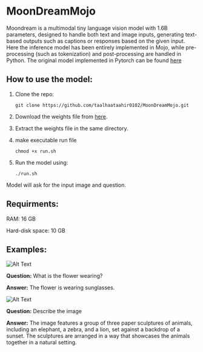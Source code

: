 # MoonDreamMojo
Moondream is a multimodal tiny language vision model with 1.6B parameters, designed to handle both text and image inputs, generating text-based outputs such as captions or responses based on the given input. Here the inference model has been entirely implemented in Mojo, while pre-processing (such as tokenization) and post-processing are handled in Python. The original model implemented in Pytorch can be found [here](https://github.com/vikhyat/moondream)
## How to use the model:
1. Clone the repo:

   ```git clone https://github.com/taalhaataahir0102/MoonDreamMojo.git```

2. Download the weights file from [here](https://drive.google.com/file/d/1Z2AJtBZuWO2gBgzJdaMOJ0aZeNiBnQQv/view?usp=sharing).

3. Extract the weights file in the same directory.

4. make executable run file

   ```chmod +x run.sh```

5. Run the model using:

   ```./run.sh```

Model will ask for the input image and question. 
## Requirments:
RAM: 16 GB

Hard-disk space: 10 GB
## Examples:
![Alt Text](assets/flower.jpeg)

**Question:** What is the flower wearing?

**Answer:** The flower is wearing sunglasses.

![Alt Text](assets/example.jpeg)

**Question:** Describe the image

**Answer:** The image features a group of three paper sculptures of animals, including an elephant, a zebra, and a lion, set against a backdrop of a sunset. The sculptures are arranged in a way that showcases the animals together in a natural setting.
